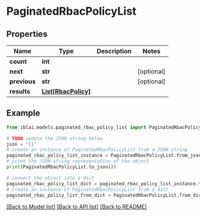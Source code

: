 # PaginatedRbacPolicyList


## Properties

Name | Type | Description | Notes
------------ | ------------- | ------------- | -------------
**count** | **int** |  | 
**next** | **str** |  | [optional] 
**previous** | **str** |  | [optional] 
**results** | [**List[RbacPolicy]**](RbacPolicy.md) |  | 

## Example

```python
from iblai.models.paginated_rbac_policy_list import PaginatedRbacPolicyList

# TODO update the JSON string below
json = "{}"
# create an instance of PaginatedRbacPolicyList from a JSON string
paginated_rbac_policy_list_instance = PaginatedRbacPolicyList.from_json(json)
# print the JSON string representation of the object
print(PaginatedRbacPolicyList.to_json())

# convert the object into a dict
paginated_rbac_policy_list_dict = paginated_rbac_policy_list_instance.to_dict()
# create an instance of PaginatedRbacPolicyList from a dict
paginated_rbac_policy_list_from_dict = PaginatedRbacPolicyList.from_dict(paginated_rbac_policy_list_dict)
```
[[Back to Model list]](../README.md#documentation-for-models) [[Back to API list]](../README.md#documentation-for-api-endpoints) [[Back to README]](../README.md)


